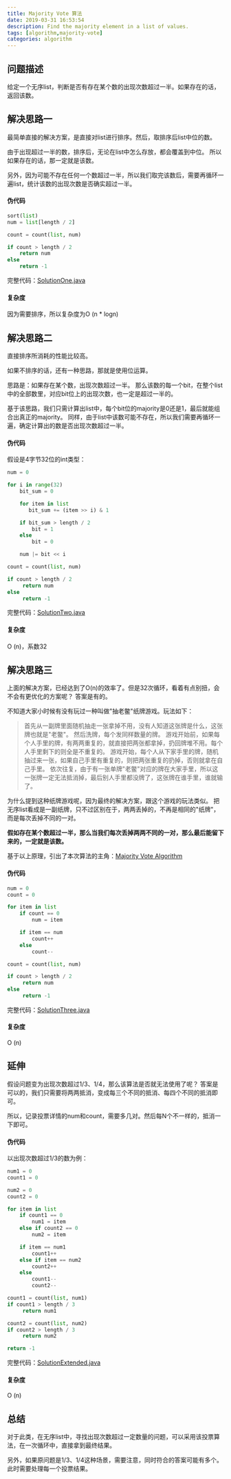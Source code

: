 ```yaml
---
title: Majority Vote 算法
date: 2019-03-31 16:53:54
description: Find the majority element in a list of values.
tags: [algorithm,majority-vote]
categories: algorithm
---
```


## 问题描述
给定一个无序list，判断是否有存在某个数的出现次数超过一半。如果存在的话，返回该数。

## 解决思路一
最简单直接的解决方案，是直接对list进行排序。然后，取排序后list中位的数。

由于出现超过一半的数，排序后，无论在list中怎么存放，都会覆盖到中位。
所以如果存在的话，那一定就是该数。

另外，因为可能不存在任何一个数超过一半，所以我们取完该数后，需要再循环一遍list，统计该数的出现次数是否确实超过一半。

#### 伪代码
```python
sort(list)
num = list[length / 2]

count = count(list, num)

if count > length / 2
    return num
else
    return -1
```
完整代码：[SolutionOne.java](https://github.com/xiaye0816/BlogCode/blob/master/src/main/majority_vote_algorithm/solution/SolutionOne.java)

#### 复杂度
因为需要排序，所以复杂度为O (n * logn)

## 解决思路二
直接排序所消耗的性能比较高。

如果不排序的话，还有一种思路，那就是使用位运算。

思路是：如果存在某个数，出现次数超过一半。
那么该数的每一个bit，在整个list中的全部数里，对应bit位上的出现次数，也一定是超过一半的。

基于该思路，我们只需计算出list中，每个bit位的majority是0还是1，最后就能组合出真正的majority。
同样，由于list中该数可能不存在，所以我们需要再循环一遍，确定计算出的数是否出现次数超过一半。

#### 伪代码
假设是4字节32位的int类型：
```python
num = 0

for i in range(32)
    bit_sum = 0

    for item in list
       bit_sum += (item >> i) & 1

    if bit_sum > length / 2
        bit = 1
    else
        bit = 0

    num |= bit << i

count = count(list, num)

if count > length / 2
     return num
else
     return -1
```
完整代码：[SolutionTwo.java](https://github.com/xiaye0816/BlogCode/blob/master/src/main/majority_vote_algorithm/solution/SolutionTwo.java)

#### 复杂度
O (n)，系数32

## 解决思路三
上面的解决方案，已经达到了O(n)的效率了。但是32次循环，看着有点别扭，会不会有更优化的方案呢？
答案是有的。

不知道大家小时候有没有玩过一种叫做"抽老鳖"纸牌游戏。玩法如下：
>首先从一副牌里面随机抽走一张拿掉不用，没有人知道这张牌是什么，这张牌也就是"老鳖"。
>然后洗牌，每个发同样数量的牌。
>游戏开始前，如果每个人手里的牌，有两两重复的，就直接把两张都拿掉，扔回牌堆不用。每个人手里剩下的则全是不重复的。
>游戏开始，每个人从下家手里的牌，随机抽过来一张，如果自己手里有重复的，则把两张重复的扔掉，否则就拿在自己手里。
>依次往复，由于有一张单牌"老鳖"对应的牌在大家手里，所以这一张牌一定无法抵消掉，最后别人手里都没牌了，这张牌在谁手里，谁就输了。

为什么提到这种纸牌游戏呢，因为最终的解决方案，跟这个游戏的玩法类似。
把无序list看成是一副纸牌，只不过区别在于，两两丢掉的，不再是相同的"纸牌"，而是每次丢掉不同的一对。

**假如存在某个数超过一半，那么当我们每次丢掉两两不同的一对，那么最后能留下来的，一定就是该数。**

基于以上原理，引出了本次算法的主角：[Majority Vote Algorithm](https://en.wikipedia.org/wiki/Boyer%E2%80%93Moore_majority_vote_algorithm)

#### 伪代码

```python
num = 0
count = 0

for item in list
    if count == 0
        num = item

    if item == num
        count++
    else
        count--

count = count(list, num)

if count > length / 2
     return num
else
     return -1
```
完整代码：[SolutionThree.java](https://github.com/xiaye0816/BlogCode/blob/master/src/main/majority_vote_algorithm/solution/SolutionThree.java)

#### 复杂度
O (n)


## 延伸
假设问题变为出现次数超过1/3、1/4，那么该算法是否就无法使用了呢？
答案是可以的，我们只需要将两两抵消，变成每三个不同的抵消、每四个不同的抵消即可。

所以，记录投票详情的num和count，需要多几对。然后每N个不一样的，抵消一下即可。

#### 伪代码

以出现次数超过1/3的数为例：

```python
num1 = 0
count1 = 0

num2 = 0
count2 = 0

for item in list
    if count1 == 0
        num1 = item
    else if count2 == 0
        num2 = item

    if item == num1
        count1++
    else if item == num2
        count2++
    else
        count1--
        count2--

count1 = count(list, num1)
if count1 > length / 3
     return num1

count2 = count(list, num2)
if count2 > length / 3
     return num2

return -1
```
完整代码：[SolutionExtended.java](https://github.com/xiaye0816/BlogCode/blob/master/src/main/majority_vote_algorithm/solution/SolutionExtended.java)

#### 复杂度
O (n)

## 总结
对于此类，在无序list中，寻找出现次数超过一定数量的问题，可以采用该投票算法，在一次循环中，直接拿到最终结果。

另外，如果原问题是1/3、1/4这种场景，需要注意，同时符合的答案可能有多个。此时需要处理每一个投票结果。